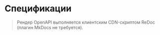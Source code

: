 # Спецификации

> Рендер OpenAPI выполняется клиентским CDN-скриптом ReDoc (плагин MkDocs не требуется).
